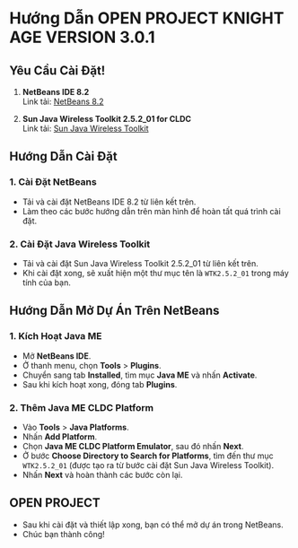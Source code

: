 # Hướng Dẫn OPEN PROJECT KNIGHT AGE VERSION 3.0.1

## Yêu Cầu Cài Đặt!

1. **NetBeans IDE 8.2**  
   Link tải: [NetBeans 8.2](https://drive.google.com/file/d/1rIqLe3uM0-aL-NUjApbf_rM7FWqE-7Ny/view?usp=sharing)

2. **Sun Java Wireless Toolkit 2.5.2_01 for CLDC**  
   Link tải: [Sun Java Wireless Toolkit](https://drive.google.com/file/d/1orUvFlHR72dMBEK4aO6Iiia-UWt448Ja/view?usp=sharing)

## Hướng Dẫn Cài Đặt

### 1. Cài Đặt NetBeans

- Tải và cài đặt NetBeans IDE 8.2 từ liên kết trên.
- Làm theo các bước hướng dẫn trên màn hình để hoàn tất quá trình cài đặt.

### 2. Cài Đặt Java Wireless Toolkit

- Tải và cài đặt Sun Java Wireless Toolkit 2.5.2_01 từ liên kết trên.
- Khi cài đặt xong, sẽ xuất hiện một thư mục tên là `WTK2.5.2_01` trong máy tính của bạn.

## Hướng Dẫn Mở Dự Án Trên NetBeans

### 1. Kích Hoạt Java ME

- Mở **NetBeans IDE**.
- Ở thanh menu, chọn **Tools** > **Plugins**.
- Chuyển sang tab **Installed**, tìm mục **Java ME** và nhấn **Activate**.
- Sau khi kích hoạt xong, đóng tab **Plugins**.

### 2. Thêm Java ME CLDC Platform

- Vào **Tools** > **Java Platforms**.
- Nhấn **Add Platform**.
- Chọn **Java ME CLDC Platform Emulator**, sau đó nhấn **Next**.
- Ở bước **Choose Directory to Search for Platforms**, tìm đến thư mục `WTK2.5.2_01` (được tạo ra từ bước cài đặt Sun Java Wireless Toolkit).
- Nhấn **Next** và hoàn thành các bước còn lại.

## OPEN PROJECT

- Sau khi cài đặt và thiết lập xong, bạn có thể mở dự án trong NetBeans.
- Chúc bạn thành công!
